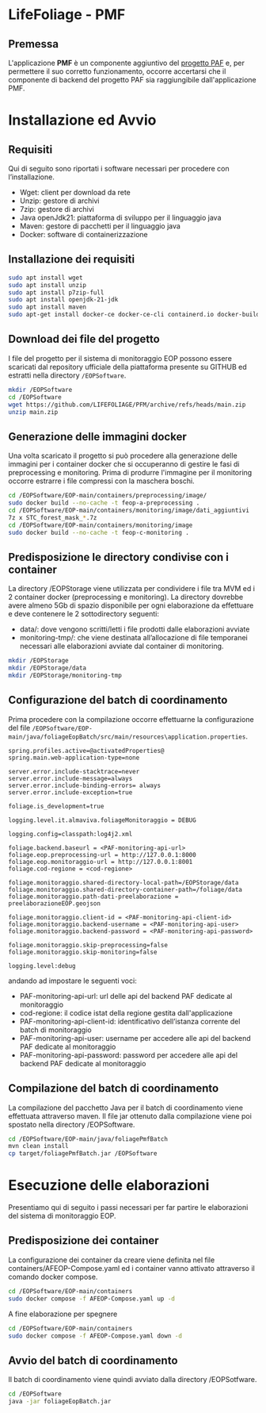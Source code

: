 # LifeFoliage - PMF

## <a id="premessa"> Premessa </a>

L'applicazione **PMF** è un componente aggiuntivo del [progetto PAF](https://github.com/LIFEFOLIAGE/PAF/) e, per permettere il suo corretto funzionamento, occorre accertarsi che il componente di backend del progetto PAF sia raggiungibile dall'applicazione PMF.

# Installazione ed Avvio

## <a id="requisiti"> Requisiti </a>

Qui di seguito sono riportati i software necessari per procedere con l’installazione.

*	Wget: client per download da rete
*	Unzip: gestore di archivi
*	7zip: gestore di archivi
*	Java openJdk21: piattaforma di sviluppo per il linguaggio java
*	Maven: gestore di pacchetti per il linguaggio java
*	Docker: software di containerizzazione


## <a id="installazione"> Installazione dei requisiti

```bash
sudo apt install wget
sudo apt install unzip
sudo apt install p7zip-full
sudo apt install openjdk-21-jdk
sudo apt install maven
sudo apt-get install docker-ce docker-ce-cli containerd.io docker-buildx-plugin docker-compose-plugin

```

## <a id="downloadPafProject">Download dei file del progetto

I file del progetto per il sistema di monitoraggio EOP possono essere scaricati dal repository ufficiale della piattaforma presente su GITHUB ed estratti nella directory `/EOPSoftware`.

```bash
mkdir /EOPSoftware
cd /EOPSoftware
wget https://github.com/LIFEFOLIAGE/PFM/archive/refs/heads/main.zip
unzip main.zip

```


## <a id="createDockerImages">Generazione delle immagini docker

Una volta scaricato il progetto si può procedere alla generazione delle immagini per i container docker che si occuperanno di gestire le fasi di preprocessing e monitoring. Prima di produrre l'immagine per il monitoring occorre estrarre i file compressi con la maschera boschi.

```bash
cd /EOPSoftware/EOP-main/containers/preprocessing/image/
sudo docker build --no-cache -t feop-a-preprocessing .
cd /EOPSoftware/EOP-main/containers/monitoring/image/dati_aggiuntivi
7z x STC_forest_mask_*.7z
cd /EOPSoftware/EOP-main/containers/monitoring/image
sudo docker build --no-cache -t feop-c-monitoring .
```

## <a id="sharedDirectoriesSetup">Predisposizione le directory condivise con i container

La directory /EOPStorage viene utilizzata per condividere i file tra MVM ed i 2 container docker (preprocessing e monitoring). La directory dovrebbe avere almeno 5Gb di spazio disponibile per ogni elaborazione da effettuare e deve contenere le 2 sottodirectory seguenti:
*	data/: dove vengono scritti/letti i file prodotti dalle elaborazioni avviate
*	monitoring-tmp/: che viene destinata all’allocazione di file temporanei necessari alle elaborazioni avviate dal container di monitoring.


```bash
mkdir /EOPStorage
mkdir /EOPStorage/data
mkdir /EOPStorage/monitoring-tmp
```

## <a id="batchSetup">Configurazione del batch di coordinamento

Prima procedere con la compilazione occorre effettuarne la configurazione del file  `/EOPSoftware/EOP-main/java/foliageEopBatch/src/main/resources\application.properties`.


```
spring.profiles.active=@activatedProperties@
spring.main.web-application-type=none

server.error.include-stacktrace=never
server.error.include-message=always
server.error.include-binding-errors= always
server.error.include-exception=true

foliage.is_development=true

logging.level.it.almaviva.foliageMonitoraggio = DEBUG

logging.config=classpath:log4j2.xml

foliage.backend.baseurl = <PAF-monitoring-api-url>
foliage.eop.preprocessing-url = http://127.0.0.1:8000
foliage.eop.monitoraggio-url = http://127.0.0.1:8001
foliage.cod-regione = <cod-regione>

foliage.monitoraggio.shared-directory-local-path=/EOPStorage/data
foliage.monitoraggio.shared-directory-container-path=/foliage/data
foliage.monitoraggio.path-dati-preelaborazione = preelaborazioneEOP.geojson

foliage.monitoraggio.client-id = <PAF-monitoring-api-client-id>
foliage.monitoraggio.backend-username = <PAF-monitoring-api-user>
foliage.monitoraggio.backend-password = <PAF-monitoring-api-password>

foliage.monitoraggio.skip-preprocessing=false
foliage.monitoraggio.skip-monitoring=false

logging.level:debug

```

andando ad impostare le seguenti voci:
*	PAF-monitoring-api-url: url delle api del backend PAF dedicate al monitoraggio
*	cod-regione: il codice istat della regione gestita dall'applicazione
*	PAF-monitoring-api-client-id: identificativo dell’istanza corrente del batch di monitoraggio
*	PAF-monitoring-api-user: username per accedere alle api del backend PAF dedicate al monitoraggio
*	PAF-monitoring-api-password: password per accedere alle api del backend PAF dedicate al monitoraggio





## <a id="batchBuild">Compilazione del batch di coordinamento

La compilazione del pacchetto Java per il batch di coordinamento viene effettuata attraverso maven. Il file jar ottenuto dalla compilazione viene poi spostato nella directory /EOPSoftware.


```bash
cd /EOPSoftware/EOP-main/java/foliagePmfBatch
mvn clean install
cp target/foliagePmfBatch.jar /EOPSoftware

```


# Esecuzione delle elaborazioni

Presentiamo qui di seguito i passi necessari per far partire le elaborazioni del sistema di monitoraggio EOP.


## <a id="containerStartup">Predisposizione dei container

La configurazione dei container da creare viene definita nel file containers/AFEOP-Compose.yaml ed i container vanno attivato attraverso il comando docker compose.

```bash
cd /EOPSoftware/EOP-main/containers
sudo docker compose -f AFEOP-Compose.yaml up -d
```

A fine elaborazione per spegnere

```bash
cd /EOPSoftware/EOP-main/containers
sudo docker compose -f AFEOP-Compose.yaml down -d
```




## <a id="batchRun">Avvio del batch di coordinamento

Il batch di coordinamento viene quindi avviato dalla directory /EOPSotfware.
```bash
cd /EOPSoftware
java -jar foliageEopBatch.jar

```